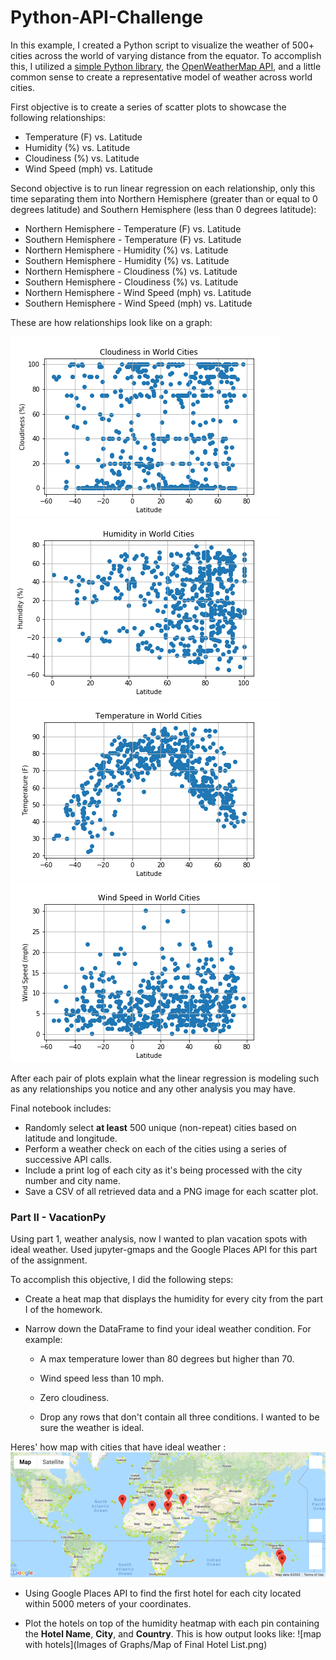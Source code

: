 # Python-API-Challenge
In this example, I created a Python script to visualize the weather of 500+ cities across the world of varying distance from the equator. To accomplish this, I utilized a [simple Python library](https://pypi.python.org/pypi/citipy), the [OpenWeatherMap API](https://openweathermap.org/api), and a little common sense to create a representative model of weather across world cities.

First objective is to create a series of scatter plots to showcase the following relationships:

* Temperature (F) vs. Latitude
* Humidity (%) vs. Latitude
* Cloudiness (%) vs. Latitude
* Wind Speed (mph) vs. Latitude


Second objective is to run linear regression on each relationship, only this time separating them into Northern Hemisphere (greater than or equal to 0 degrees latitude) and Southern Hemisphere (less than 0 degrees latitude):

* Northern Hemisphere - Temperature (F) vs. Latitude
* Southern Hemisphere - Temperature (F) vs. Latitude
* Northern Hemisphere - Humidity (%) vs. Latitude
* Southern Hemisphere - Humidity (%) vs. Latitude
* Northern Hemisphere - Cloudiness (%) vs. Latitude
* Southern Hemisphere - Cloudiness (%) vs. Latitude
* Northern Hemisphere - Wind Speed (mph) vs. Latitude
* Southern Hemisphere - Wind Speed (mph) vs. Latitude

These are how relationships look like on a graph:

![graph1](Images_of_Graphs/Cloudiness_vs_Latitude.png)
![graph2](Images_of_Graphs/Humidity_vs_Latitude.png)
![graph3](Images_of_Graphs/Temperature_vs_Latitude.png)
![graph4](Images_of_Graphs/WindSpeed_vs_Latitude.png)

After each pair of plots explain what the linear regression is modeling such as any relationships you notice and any other analysis you may have.

Final notebook includes:

* Randomly select **at least** 500 unique (non-repeat) cities based on latitude and longitude.
* Perform a weather check on each of the cities using a series of successive API calls.
* Include a print log of each city as it's being processed with the city number and city name.
* Save a CSV of all retrieved data and a PNG image for each scatter plot.

### Part II - VacationPy

Using part 1, weather analysis, now I wanted to plan vacation spots with ideal weather. Used jupyter-gmaps and the Google Places API for this part of the assignment.

To accomplish this objective, I did the following steps:

* Create a heat map that displays the humidity for every city from the part I of the homework.

* Narrow down the DataFrame to find your ideal weather condition. For example:

  * A max temperature lower than 80 degrees but higher than 70.

  * Wind speed less than 10 mph.

  * Zero cloudiness.

  * Drop any rows that don't contain all three conditions. I wanted to be sure the weather is ideal.

Heres' how map with cities that have ideal weather :
![graph5](Images_of_Graphs/Map_of_Final_Hotel_List.png)
* Using Google Places API to find the first hotel for each city located within 5000 meters of your coordinates.

* Plot the hotels on top of the humidity heatmap with each pin containing the **Hotel Name**, **City**, and **Country**.
This is how output looks like:
![map with hotels](Images of Graphs/Map of Final Hotel List.png)